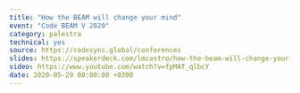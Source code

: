 ```yaml
---
title: "How the BEAM will change your mind"
event: "Code BEAM V 2020"
category: palestra
technical: yes
source: https://codesync.global/conferences
slides: https://speakerdeck.com/lmcastro/how-the-beam-will-change-your-mind
video: https://www.youtube.com/watch?v=fpMAT_qlbcY
date: 2020-05-29 00:00:00 +0200
---
```

